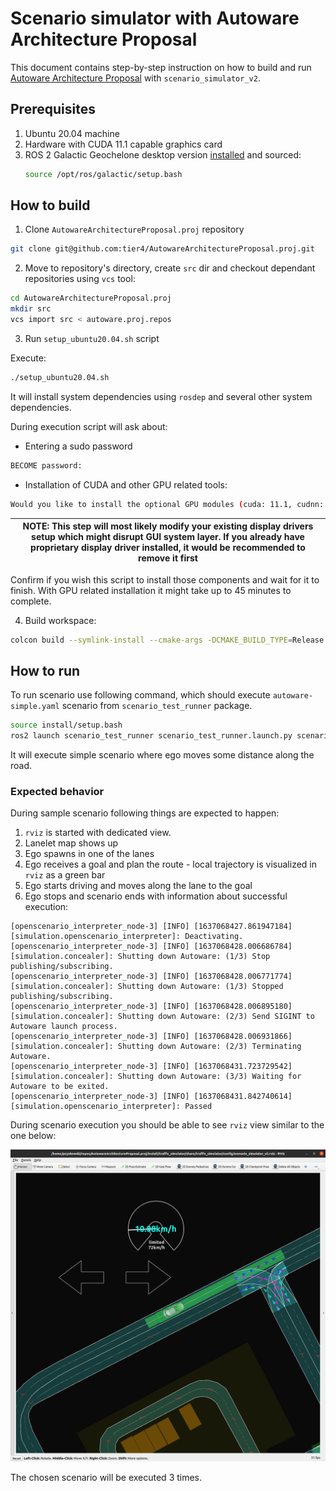 # Scenario simulator with Autoware Architecture Proposal

This document contains step-by-step instruction on how to build and run [Autoware Architecture Proposal](https://github.com/tier4/AutowareArchitectureProposal.proj) with `scenario_simulator_v2`.

## Prerequisites 

1. Ubuntu 20.04 machine
2. Hardware with CUDA 11.1 capable graphics card
3. ROS 2 Galactic Geochelone desktop version [installed](https://docs.ros.org/en/galactic/Installation/Ubuntu-Install-Debians.html) and sourced:
   ```bash
   source /opt/ros/galactic/setup.bash
   ```

## How to build

1. Clone `AutowareArchitectureProposal.proj` repository
```bash
git clone git@github.com:tier4/AutowareArchitectureProposal.proj.git
```

2. Move to repository's directory, create `src` dir and checkout dependant repositories using `vcs` tool:
```bash
cd AutowareArchitectureProposal.proj
mkdir src
vcs import src < autoware.proj.repos
```

3. Run `setup_ubuntu20.04.sh` script

Execute:
```bash
./setup_ubuntu20.04.sh
```

It will install system dependencies using `rosdep` and several other system dependencies.

During execution script will ask about:

- Entering a sudo password

```bash
BECOME password:
```

- Installation of CUDA and other GPU related tools:

```bash
Would you like to install the optional GPU modules (cuda: 11.1, cudnn: 8.0.5, TensorRT: 7.2.1)? (y/n) [y]: 
```

| NOTE: This step will most likely modify your existing display drivers setup which might disrupt GUI system layer. If you already have proprietary display driver installed, it would be recommended to remove it first |
|------------------------------------------------------------------------------------------------------------------------------------------------------------------------------------------------------------------------|

Confirm if you wish this script to install those components and wait for it to finish. 
With GPU related installation it might take up to 45 minutes to complete.

4. Build workspace:
```bash
colcon build --symlink-install --cmake-args -DCMAKE_BUILD_TYPE=Release
```

## How to run

To run scenario use following command, which should execute `autoware-simple.yaml` scenario from `scenario_test_runner` package.
```bash
source install/setup.bash
ros2 launch scenario_test_runner scenario_test_runner.launch.py scenario:=src/simulator/scenario_simulator/test_runner/scenario_test_runner/test/scenario/autoware-simple.yaml vehicle_model:=lexus sensor_model:=aip_xx1
```

It will execute simple scenario where ego moves some distance along the road.

### Expected behavior

During sample scenario following things are expected to happen:
1. `rviz` is started with dedicated view. 
2. Lanelet map shows up
3. Ego spawns in one of the lanes
4. Ego receives a goal and plan the route - local trajectory is visualized in `rviz` as a green bar
5. Ego starts driving and moves along the lane to the goal
6. Ego stops and scenario ends with information about successful execution:

```
[openscenario_interpreter_node-3] [INFO] [1637068427.861947184] [simulation.openscenario_interpreter]: Deactivating.
[openscenario_interpreter_node-3] [INFO] [1637068428.006686784] [simulation.concealer]: Shutting down Autoware: (1/3) Stop publishing/subscribing.
[openscenario_interpreter_node-3] [INFO] [1637068428.006771774] [simulation.concealer]: Shutting down Autoware: (1/3) Stopped publishing/subscribing.
[openscenario_interpreter_node-3] [INFO] [1637068428.006895180] [simulation.concealer]: Shutting down Autoware: (2/3) Send SIGINT to Autoware launch process.
[openscenario_interpreter_node-3] [INFO] [1637068428.006931866] [simulation.concealer]: Shutting down Autoware: (2/3) Terminating Autoware.
[openscenario_interpreter_node-3] [INFO] [1637068431.723729542] [simulation.concealer]: Shutting down Autoware: (3/3) Waiting for Autoware to be exited.
[openscenario_interpreter_node-3] [INFO] [1637068431.842740614] [simulation.openscenario_interpreter]: Passed

```

During scenario execution you should be able to see `rviz` view similar to the one below:

![scenario_simulator_with_aap](../../image/scenario_simulator_with_autoware_architecture_proposal.png)

The chosen scenario will be executed 3 times.
